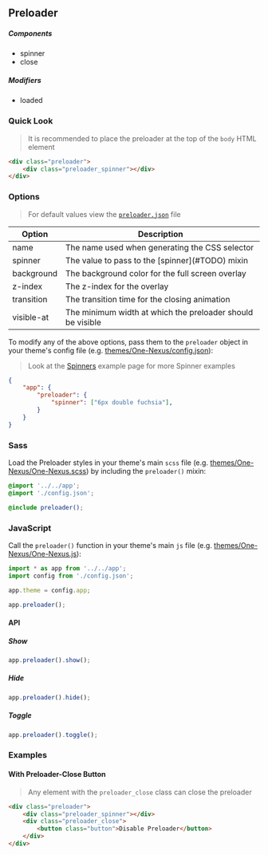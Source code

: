 ## Preloader

##### Components

* spinner
* close

##### Modifiers

* loaded

### Quick Look

> It is recommended to place the preloader at the top of the `body` HTML element

```html
<div class="preloader">
    <div class="preloader_spinner"></div>
</div>
```

### Options

> For default values view the [`preloader.json`](preloader.json) file

<table class="table">
    <thead>
        <tr>
            <th>Option</th>
            <th>Description</th>
        </tr>
    </thead>
    <tbody>
        <tr>
            <td>name</td>
            <td>The name used when generating the CSS selector</td>
        </tr>
        <tr>
            <td>spinner</td>
            <td>The value to pass to the [spinner](#TODO) mixin</td>
        </tr>
        <tr>
            <td>background</td>
            <td>The background color for the full screen overlay</td>
        </tr>
        <tr>
            <td>z-index</td>
            <td>The z-index for the overlay</td>
        </tr>
        <tr>
            <td>transition</td>
            <td>The transition time for the closing animation</td>
        </tr>
        <tr>
            <td>visible-at</td>
            <td>The minimum width at which the preloader should be visible</td>
        </tr>
    </tbody>
</table>

To modify any of the above options, pass them to the `preloader` object in your theme's config file (e.g. [themes/One-Nexus/config.json](../../../themes/One-Nexus/config.json)):

> Look at the [Spinners](http://franzheidl.github.io/spinners/) example page for more Spinner examples

```json
{
    "app": {
        "preloader": {
            "spinner": ["6px double fuchsia"],
        }
    }
}
```

### Sass

Load the Preloader styles in your theme's main `scss` file (e.g. [themes/One-Nexus/One-Nexus.scss](../../../themes/One-Nexus/One-Nexus.scss)) by including the `preloader()` mixin:

```scss
@import '../../app';
@import './config.json';

@include preloader();
```

### JavaScript

Call the `preloader()` function in your theme's main `js` file (e.g. [themes/One-Nexus/One-Nexus.js](../../../themes/One-Nexus/One-Nexus.js)):

```js
import * as app from '../../app';
import config from './config.json';

app.theme = config.app;

app.preloader();
```

#### API

##### Show

```js
app.preloader().show();
```

##### Hide

```js
app.preloader().hide();
```

##### Toggle

```js
app.preloader().toggle();
```

### Examples

#### With Preloader-Close Button

> Any element with the `preloader_close` class can close the preloader

```html
<div class="preloader">
    <div class="preloader_spinner"></div>
    <div class="preloader_close">
        <button class="button">Disable Preloader</button>
    </div>
</div>
```